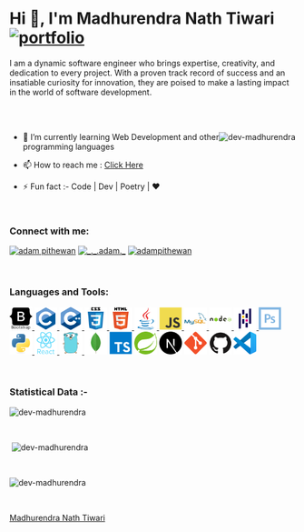 <h1 >Hi 👋, I'm Madhurendra Nath Tiwari <a href="http://dev-madhurendra.github.io/Madhurendra-Portfolio"><img src="https://cdn-icons-png.flaticon.com/512/9533/9533056.png" height="30" width="30" alt="portfolio" /></a></h1>
<p >I am a dynamic software engineer who brings expertise, creativity, and dedication to every project. With a proven track record of success and an insatiable curiosity for innovation, they are poised to make a lasting impact in the world of software development.</p>



<br>

<br>

<p><img align="right" src="https://github.com/dev-madhurendra/dev-madhurendra/blob/main/animation_500_kxa883sd.gif" alt="dev-madhurendra" /></p>

- 🌱 I’m currently learning Web Development and other programming languages

- 📫 How to reach me : [Click Here](mailto:madhurendraakela123@gmail.com)

- ⚡ Fun fact :- Code | Dev | Poetry | ❤️ 

<br>

<h3 align="left">Connect with me:</h3>
<p align="left">
  <a href="https://www.linkedin.com/in/dev-madhurendra/" target="blank"><img 
      src="https://raw.githubusercontent.com/rahuldkjain/github-profile-readme-generator/master/src/images/icons/Social/linked-in-alt.svg"
      alt="adam pithewan" height="30" width="40" /></a>
  <a href="https://instagram.com/dev.madhurendra_" target="blank"><img 
      src="https://raw.githubusercontent.com/rahuldkjain/github-profile-readme-generator/master/src/images/icons/Social/instagram.svg"
      alt="_._.adam._" height="30" width="40" /></a>
 <a href="https://twitter.com/devMadhurendra" target="blank"><img 
      src="https://raw.githubusercontent.com/rahuldkjain/github-profile-readme-generator/master/src/images/icons/Social/twitter.svg"
      alt="adampithewan" height="30" width="40" /></a>
</p>

<br>

<h3 align="left">Languages and Tools:</h3>
<p align="left">
<a href="https://getbootstrap.com" target="_blank" rel="noreferrer">
    <img src="https://raw.githubusercontent.com/devicons/devicon/master/icons/bootstrap/bootstrap-plain-wordmark.svg"
      alt="bootstrap" width="40" height="40" /> 
</a> 
<a href="https://www.cprogramming.com/" target="_blank" rel="noreferrer"> 
    <img src="https://raw.githubusercontent.com/devicons/devicon/master/icons/c/c-original.svg"
      alt="c" width="40" height="40" /> 
</a> 
<a href="https://www.w3schools.com/cpp/" target="_blank" rel="noreferrer">
    <img src="https://raw.githubusercontent.com/devicons/devicon/master/icons/cplusplus/cplusplus-original.svg"
      alt="cplusplus" width="40" height="40" /> </a> <a href="https://www.w3schools.com/css/" target="_blank"
    rel="noreferrer"> <img
      src="https://raw.githubusercontent.com/devicons/devicon/master/icons/css3/css3-original-wordmark.svg" alt="css3"
      width="40" height="40" /> </a> <a href="https://www.w3.org/html/" target="_blank" rel="noreferrer"> <img
      src="https://raw.githubusercontent.com/devicons/devicon/master/icons/html5/html5-original-wordmark.svg"
      alt="html5" width="40" height="40" /> </a>  
      <a href="https://www.java.com" target="_blank" rel="noreferrer"> <img
      src="https://raw.githubusercontent.com/devicons/devicon/master/icons/java/java-original.svg" alt="java" width="40"
      height="40" /> </a> <a href="https://developer.mozilla.org/en-US/docs/Web/JavaScript" target="_blank"
    rel="noreferrer"> <img
      src="https://raw.githubusercontent.com/devicons/devicon/master/icons/javascript/javascript-original.svg"
      alt="javascript" width="40" height="40" /> </a> 
    <a href="https://www.mysql.com/" target="_blank" rel="noreferrer"> <img
      src="https://raw.githubusercontent.com/devicons/devicon/master/icons/mysql/mysql-original-wordmark.svg"
      alt="mysql" width="40" height="40" /> </a> </a> <a href="https://nodejs.org" target="_blank" rel="noreferrer"> <img
      src="https://raw.githubusercontent.com/devicons/devicon/master/icons/nodejs/nodejs-original-wordmark.svg"
      alt="nodejs" width="40" height="40" /> </a> <a href="https://pandas.pydata.org/" target="_blank" rel="noreferrer">
    <img
      src="https://raw.githubusercontent.com/devicons/devicon/2ae2a900d2f041da66e950e4d48052658d850630/icons/pandas/pandas-original.svg"
      alt="pandas" width="40" height="40" /> </a> <a href="https://www.photoshop.com/en" target="_blank"
    rel="noreferrer"> <img
      src="https://raw.githubusercontent.com/devicons/devicon/master/icons/photoshop/photoshop-line.svg" alt="photoshop"
      width="40" height="40" /> </a> <a href="https://www.python.org" target="_blank" rel="noreferrer"> <img
      src="https://raw.githubusercontent.com/devicons/devicon/master/icons/python/python-original.svg" alt="python"
      width="40" height="40" /> </a> <a href="https://reactjs.org/" target="_blank" rel="noreferrer"> <img
      src="https://raw.githubusercontent.com/devicons/devicon/master/icons/react/react-original-wordmark.svg"
      alt="react" width="40" height="40" /> </a> <a href="https://sass-lang.com" target="_blank" rel="noreferrer"> <img
      src="https://raw.githubusercontent.com/devicons/devicon/master/icons/go/go-original.svg" alt="golang" width="40"
      height="40" /> </a> 
      <img
      src="https://raw.githubusercontent.com/devicons/devicon/master/icons/mongodb/mongodb-original.svg" alt="mongodb" width="40"
      height="40" />
      <img
      src="https://raw.githubusercontent.com/devicons/devicon/master/icons/typescript/typescript-original.svg" alt="typescript" width="40"
      height="40" />
            <img
      src="https://raw.githubusercontent.com/devicons/devicon/master/icons/spring/spring-original.svg" alt="tailwindcss" width="40"
      height="40" />
                  <img
      src="https://raw.githubusercontent.com/devicons/devicon/master/icons/nextjs/nextjs-original.svg" alt="next" width="40"
      height="40" />
                  <img
      src="https://raw.githubusercontent.com/devicons/devicon/master/icons/git/git-original.svg" alt="git" width="40"
      height="40" />
                        <img
      src="https://raw.githubusercontent.com/devicons/devicon/master/icons/github/github-original.svg" alt="github" width="40"
      height="40" />
                              <img
      src="https://raw.githubusercontent.com/devicons/devicon/master/icons/vscode/vscode-original.svg" alt="vscode" width="40"
      height="40" />
      </p>

<br>

<h3>Statistical Data :-</h3>
<p><img 
    src="https://github-readme-stats.vercel.app/api/top-langs?username=dev-madhurendra&show_icons=true&locale=en&bg_color=0d1117&text_color=ffffff&layout=compact"
    alt="dev-madhurendra" 
    bg_color=#808080/></p>

<br>

<p>&nbsp;<img  src="https://github-readme-stats.vercel.app/api?username=dev-madhurendra&show_icons=true&locale=en&bg_color=0d1117&text_color=ffffff&repo=convoychat"
    alt="dev-madhurendra" /></p>

<br>

<p><img  src="https://github-readme-streak-stats.herokuapp.com/?user=dev-madhurendra&theme=dark&background=0d1117&date_format=M%20j%5B%2C%20Y%5D" alt="dev-madhurendra" /></p>
      
<p align="left"> <a href="https://twitter.com/" target="blank"><img
      src="https://img.shields.io/twitter/follow/?logo=twitter&style=for-the-badge" alt="" /></a> </p>

[Madhurendra Nath Tiwari](https://github.com/dev-madhurendra)
